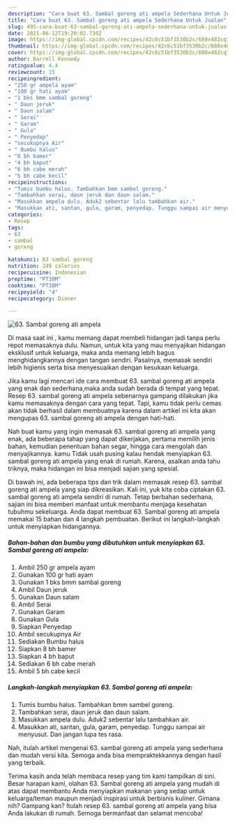 ```yaml
---
description: "Cara buat 63. Sambal goreng ati ampela Sederhana Untuk Jualan"
title: "Cara buat 63. Sambal goreng ati ampela Sederhana Untuk Jualan"
slug: 495-cara-buat-63-sambal-goreng-ati-ampela-sederhana-untuk-jualan
date: 2021-06-12T19:20:02.730Z
image: https://img-global.cpcdn.com/recipes/42c6c51bf3530b2c/680x482cq70/63-sambal-goreng-ati-ampela-foto-resep-utama.jpg
thumbnail: https://img-global.cpcdn.com/recipes/42c6c51bf3530b2c/680x482cq70/63-sambal-goreng-ati-ampela-foto-resep-utama.jpg
cover: https://img-global.cpcdn.com/recipes/42c6c51bf3530b2c/680x482cq70/63-sambal-goreng-ati-ampela-foto-resep-utama.jpg
author: Darrell Kennedy
ratingvalue: 4.4
reviewcount: 15
recipeingredient:
- "250 gr ampela ayam"
- "100 gr hati ayam"
- "1 bks bmm sambal goreng"
- " Daun jeruk"
- " Daun salam"
- " Serai"
- " Garam"
- " Gula"
- " Penyedap"
- "secukupnya Air"
- " Bumbu halus"
- "8 bh bamer"
- "4 bh baput"
- "6 bh cabe merah"
- "5 bh cabe kecil"
recipeinstructions:
- "Tumis bumbu halus. Tambahkan bmm sambel goreng."
- "Tambahkan serai, daun jeruk dan daun salam."
- "Masukkan ampela dulu. Aduk2 sebentar lalu tambahkan air."
- "Masukkan ati, santan, gula, garam, penyedap. Tunggu sampai air menyusut. Dan jangan lupa tes rasa."
categories:
- Resep
tags:
- 63
- sambal
- goreng

katakunci: 63 sambal goreng 
nutrition: 249 calories
recipecuisine: Indonesian
preptime: "PT30M"
cooktime: "PT38M"
recipeyield: "4"
recipecategory: Dinner

---
```



![63. Sambal goreng ati ampela](https://img-global.cpcdn.com/recipes/42c6c51bf3530b2c/680x482cq70/63-sambal-goreng-ati-ampela-foto-resep-utama.jpg)

Di masa  saat ini , kamu memang dapat membeli hidangan jadi tanpa perlu repot memasaknya dulu. Namun, untuk kita yang mau menyajikan hidangan eksklusif untuk keluarga, maka anda memang lebih bagus menghidangkannya dengan tangan sendiri. Pasalnya, memasak sendiri lebih higienis serta bisa menyesuaikan dengan kesukaan keluarga.

Jika kamu lagi mencari ide cara membuat 63. sambal goreng ati ampela yang enak dan sederhana,maka anda sudah berada di tempat yang tepat. Resep 63. sambal goreng ati ampela  sebenarnya gampang dilakukan jika kamu memasaknya dengan cara yang tepat. Tapi, kamu tidak perlu cemas akan tidak berhasil dalam membuatnya 
karena dalam artikel ini kita akan mengupas 63. sambal goreng ati ampela dengan hati-hati.  



Nah buat kamu yang ingin memasak 63. sambal goreng ati ampela yang enak, ada beberapa tahap yang dapat dikerjakan, pertama memilih jenis bahan, kemudian penentuan bahan segar, hingga cara mengolah dan menyajikannya. kamu Tidak usah pusing kalau hendak menyiapkan 63. sambal goreng ati ampela yang enak di rumah. Karena, asalkan anda  tahu triknya, maka hidangan ini bisa menjadi sajian yang spesial.

Di bawah ini, ada beberapa tips dan trik dalam memasak resep 63. sambal goreng ati ampela yang siap dikreasikan. Kali ini, yuk kita coba ciptakan 63. sambal goreng ati ampela sendiri di rumah. Tetap berbahan sederhana, sajian ini bisa memberi manfaat untuk membantu menjaga kesehatan tubuhmu sekeluarga. Anda dapat membuat 63. Sambal goreng ati ampela memakai 15 bahan dan 4 langkah pembuatan. Berikut ini langkah-langkah untuk menyiapkan hidangannya.

<!--inarticleads1-->

##### Bahan-bahan dan bumbu yang dibutuhkan untuk menyiapkan 63. Sambal goreng ati ampela:

1. Ambil 250 gr ampela ayam
1. Gunakan 100 gr hati ayam
1. Gunakan 1 bks bmm sambal goreng
1. Ambil  Daun jeruk
1. Gunakan  Daun salam
1. Ambil  Serai
1. Gunakan  Garam
1. Gunakan  Gula
1. Siapkan  Penyedap
1. Ambil secukupnya Air
1. Sediakan  Bumbu halus
1. Siapkan 8 bh bamer
1. Siapkan 4 bh baput
1. Sediakan 6 bh cabe merah
1. Ambil 5 bh cabe kecil




<!--inarticleads2-->

##### Langkah-langkah menyiapkan 63. Sambal goreng ati ampela:

1. Tumis bumbu halus. Tambahkan bmm sambel goreng.
1. Tambahkan serai, daun jeruk dan daun salam.
1. Masukkan ampela dulu. Aduk2 sebentar lalu tambahkan air.
1. Masukkan ati, santan, gula, garam, penyedap. Tunggu sampai air menyusut. Dan jangan lupa tes rasa.




Nah, itulah artikel mengenai  63. sambal goreng ati ampela  yang sederhana dan mudah versi kita. Semoga anda bisa mempraktekkannya dengan hasil yang terbaik. 

Terima kasih anda telah membaca resep yang tim kami tampilkan di sini. Besar harapan kami, olahan  63. Sambal goreng ati ampela yang mudah di atas dapat membantu Anda menyiapkan makanan yang sedap untuk keluarga/teman maupun menjadi inspirasi untuk berbisnis kuliner. Gimana nih? Gampang kan? Itulah resep 63. sambal goreng ati ampela yang bisa Anda lakukan di rumah. Semoga bermanfaat dan selamat mencoba!


